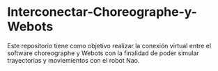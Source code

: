 # Interconectar-Choreographe-y-Webots
Este repositorio tiene como objetivo realizar la conexión virtual entre el software choreographe y Webots con la finalidad de poder simular trayectorias y moviemientos con el robot Nao.
